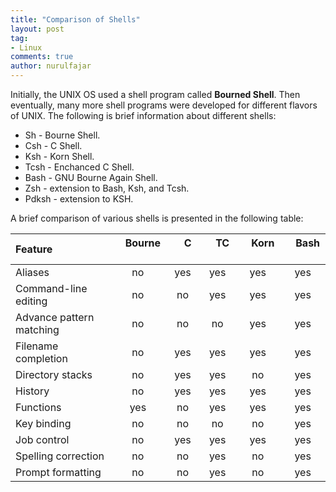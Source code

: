 ```yaml
---
title: "Comparison of Shells"
layout: post
tag:
- Linux
comments: true
author: nurulfajar
---
```

Initially, the UNIX OS used a shell program called **Bourned Shell**. Then eventually, many more shell programs were developed for different flavors of UNIX. The following is brief information about different shells:

+ Sh - Bourne Shell.
+ Csh - C Shell.
+ Ksh - Korn Shell.
+ Tcsh - Enchanced C Shell.
+ Bash - GNU Bourne Again Shell.
+ Zsh - extension to Bash, Ksh, and Tcsh.
+ Pdksh - extension to KSH.

A brief comparison of various shells is presented in the following table:

| **Feature**                   |  **Bourne**   |  **C**        |  **TC**       |  **Korn**     |  **Bash**     |
| :------------------------ |:-------:|:-------:|:-------:|:-------:|:-------:|
| Aliases                   | no      |yes      | yes     | yes     | yes     |
| Command-line editing      | no      |no       | yes     | yes     | yes     |
| Advance pattern matching  | no      |no       | no      | yes     | yes     |
| Filename completion       | no      |yes      | yes     | yes     | yes     |
| Directory stacks          | no      |yes      | yes     | no      | yes     |
| History                   | no      |yes      | yes     | yes     | yes     |
| Functions                 | yes     |no       | yes     | yes     | yes     |
| Key binding               | no      |no       | no      | no      | yes     |
| Job control               | no      |yes      | yes     | yes     | yes     |
| Spelling correction       | no      |no       | yes     | no      | yes     |
| Prompt formatting         | no      |no       | yes     | no      | yes     |
